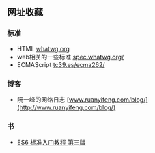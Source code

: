 ## 网址收藏
### 标准
* HTML [whatwg.org](https://whatwg.org)
* web相关的一些标准 [spec.whatwg.org/](https://spec.whatwg.org/)
* ECMAScript [tc39.es/ecma262/](https://tc39.es/ecma262/)

### 博客
* 阮一峰的网络日志 [www.ruanyifeng.com/blog/](http://www.ruanyifeng.com/blog/)

### 书

* [ES6 标准入门教程 第三版](https://www.bookstack.cn/read/es6-3rd/sidebar.md)

